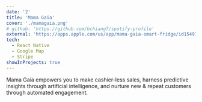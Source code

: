 ```yaml
---
date: '2'
title: 'Mama Gaia'
cover: './mamagaia.png'
# github: 'https://github.com/bchiang7/spotify-profile'
external: 'https://apps.apple.com/us/app/mama-gaia-smart-fridge/id1549776052?platform=iphone'
tech:
  - React Native
  - Google Map
  - Stripe
showInProjects: true
---
```


Mama Gaia empowers you to make cashier-less sales, harness predictive insights through artificial intelligence, and nurture new & repeat customers through automated engagement.
